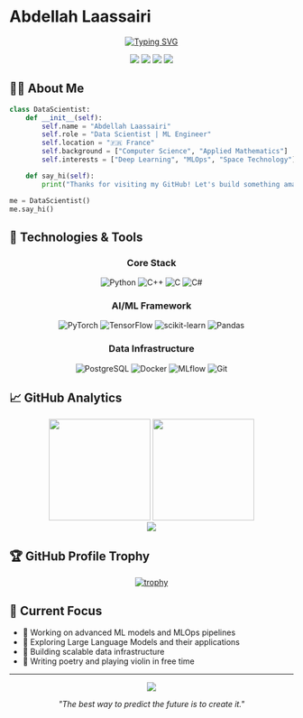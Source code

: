 # Abdellah Laassairi

<div align="center">
  
[![Typing SVG](https://readme-typing-svg.herokuapp.com?font=JetBrains+Mono&weight=600&size=30&duration=3000&pause=1000&color=3178C6&width=800&lines=Data+Scientist+%7C+ML+Engineer;Python+%7C+PyTorch+%7C+TensorFlow;Building+the+Future+with+AI)](https://git.io/typing-svg)

[<img src="https://img.shields.io/badge/Portfolio-000000?style=for-the-badge&logo=About.me&logoColor=white" />](http://laassairiabdellah.com)
[<img src="https://img.shields.io/badge/Gmail-D14836?style=for-the-badge&logo=gmail&logoColor=white" />](mailto:Laassairi.abdellah@gmail.com)
[<img src="https://img.shields.io/badge/Dev.to-0A0A0A?style=for-the-badge&logo=dev.to&logoColor=white" />](https://dev.to/abdellahlaassairi)
[<img src="https://img.shields.io/badge/-Hackerrank-2EC866?style=for-the-badge&logo=HackerRank&logoColor=white" />](https://www.hackerrank.com/laassairi_abdel)

</div>

## 👨‍💻 About Me

```python
class DataScientist:
    def __init__(self):
        self.name = "Abdellah Laassairi"
        self.role = "Data Scientist | ML Engineer"
        self.location = "🇫🇷 France"
        self.background = ["Computer Science", "Applied Mathematics"]
        self.interests = ["Deep Learning", "MLOps", "Space Technology"]

    def say_hi(self):
        print("Thanks for visiting my GitHub! Let's build something amazing together.")

me = DataScientist()
me.say_hi()
```

## 🔧 Technologies & Tools

<div align="center">

### Core Stack

![Python](https://img.shields.io/badge/Python-3776AB?style=for-the-badge&logo=python&logoColor=white)
![C++](https://img.shields.io/badge/C++-00599C?style=for-the-badge&logo=c%2B%2B&logoColor=white)
![C](https://img.shields.io/badge/C-A8B9CC?style=for-the-badge&logo=c&logoColor=white)
![C#](https://img.shields.io/badge/C%23-239120?style=for-the-badge&logo=c-sharp&logoColor=white)

### AI/ML Framework

![PyTorch](https://img.shields.io/badge/PyTorch-EE4C2C?style=for-the-badge&logo=pytorch&logoColor=white)
![TensorFlow](https://img.shields.io/badge/TensorFlow-FF6F00?style=for-the-badge&logo=tensorflow&logoColor=white)
![scikit-learn](https://img.shields.io/badge/scikit--learn-%23F7931E.svg?style=for-the-badge&logo=scikit-learn&logoColor=white)
![Pandas](https://img.shields.io/badge/pandas-%23150458.svg?style=for-the-badge&logo=pandas&logoColor=white)

### Data Infrastructure

![PostgreSQL](https://img.shields.io/badge/PostgreSQL-316192?style=for-the-badge&logo=postgresql&logoColor=white)
![Docker](https://img.shields.io/badge/Docker-2CA5E0?style=for-the-badge&logo=docker&logoColor=white)
![MLflow](https://img.shields.io/badge/MLflow-0194E2?style=for-the-badge&logo=mlflow&logoColor=white)
![Git](https://img.shields.io/badge/Git-F05032?style=for-the-badge&logo=git&logoColor=white)

</div>

## 📈 GitHub Analytics

<div align="center">
  <img height="180em" src="https://github-readme-stats.vercel.app/api?username=Abdellah-Laassairi&show_icons=true&theme=tokyonight&include_all_commits=true&count_private=true&hide_border=true"/>
  <img height="180em" src="https://github-readme-stats.vercel.app/api/top-langs/?username=Abdellah-Laassairi&layout=compact&langs_count=8&theme=tokyonight&hide_border=true"/>
</div>

<div align="center">
  <img src="https://github-readme-streak-stats.herokuapp.com/?user=Abdellah-Laassairi&theme=tokyonight&hide_border=true" />
</div>

## 🏆 GitHub Profile Trophy

<div align="center">
  
[![trophy](https://github-profile-trophy.vercel.app/?username=Abdellah-Laassairi&theme=tokyonight&column=4&margin-w=15&margin-h=15&no-frame=true)](https://github.com/ryo-ma/github-profile-trophy)

</div>

## 🚀 Current Focus

- 🔭 Working on advanced ML models and MLOps pipelines
- 🌱 Exploring Large Language Models and their applications
- 🎯 Building scalable data infrastructure
- 🎻 Writing poetry and playing violin in free time

---

<div align="center">
  
![](https://komarev.com/ghpvc/?username=abdellah-laassairi&color=blueviolet&style=for-the-badge)

_"The best way to predict the future is to create it."_

</div>
